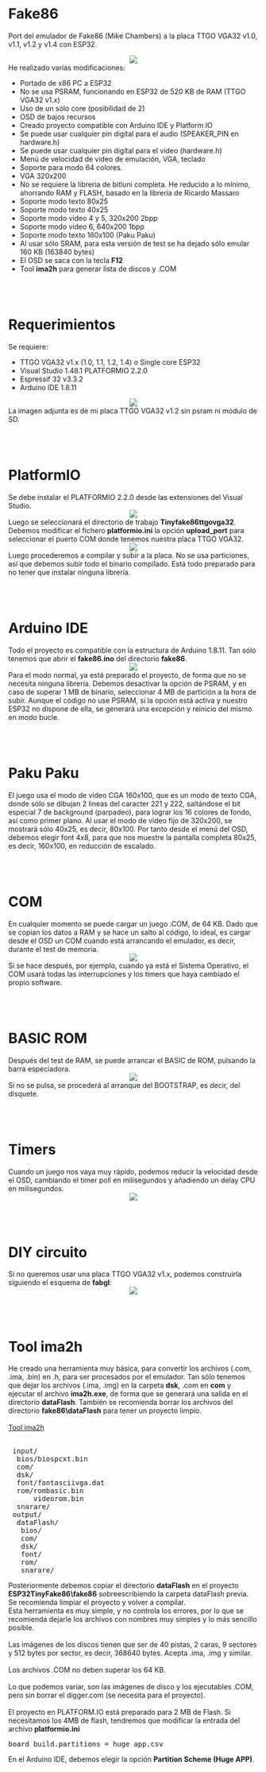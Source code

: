 
# Fake86
Port del emulador de Fake86 (Mike Chambers) a la placa TTGO VGA32 v1.0, v1.1, v1.2 y v1.4 con ESP32.
<br>
<center><img src='https://raw.githubusercontent.com/rpsubc8/ESP32TinyFake86/main/preview/pakupaku.gif'></center>
He realizado varias modificaciones:
<ul>
 <li>Portado de x86 PC a ESP32</li>
 <li>No se usa PSRAM, funcionando en ESP32 de 520 KB de RAM (TTGO VGA32 v1.x)</li> 
 <li>Uso de un sólo core (posibilidad de 2)</li>
 <li>OSD de bajos recursos</li>
 <li>Creado proyecto compatible con Arduino IDE y Platform IO</li>
 <li>Se puede usar cualquier pin digital para el audio (SPEAKER_PIN en hardware.h)</li>
 <li>Se puede usar cualquier pin digital para el video (hardware.h)</li> 
 <li>Menú de velocidad de video de emulación, VGA, teclado</li>
 <li>Soporte para modo 64 colores.</li>    
 <li>VGA 320x200</li>
 <li>No se requiere la libreria de bitluni completa. He reducido a lo mínimo, ahorrando RAM y FLASH, basado en la librería de Ricardo Massaro</li>
 <li>Soporte modo texto 80x25</li>
 <li>Soporte modo texto 40x25</li>
 <li>Soporte modo video 4 y 5, 320x200 2bpp</li>
 <li>Soporte modo video 6, 640x200 1bpp</li>
 <li>Soporte modo texto 160x100 (Paku Paku)</li>
 <li>Al usar sólo SRAM, para esta versión de test se ha dejado sólo emular 160 KB (163840 bytes)</li>
 <li>El OSD se saca con la tecla <b>F12</b></li>
 <li>Tool <b>ima2h</b> para generar lista de discos y .COM</li>
</ul> 


<br><br>
<h1>Requerimientos</h1>
Se requiere:
 <ul>
  <li>TTGO VGA32 v1.x (1.0, 1.1, 1.2, 1.4) o Single core ESP32</li>
  <li>Visual Studio 1.48.1 PLATFORMIO 2.2.0</li>
  <li>Espressif 32 v3.3.2</li>
  <li>Arduino IDE 1.8.11</li>
 </ul>
<center><img src='https://raw.githubusercontent.com/rpsubc8/ESP32TinyFake86/main/preview/ttgovga32v12.jpg'></center>
La imagen adjunta es de mi placa TTGO VGA32 v1.2 sin psram ni módulo de SD.
<br>


<br><br>
<h1>PlatformIO</h1>
Se debe instalar el PLATFORMIO 2.2.0 desde las extensiones del Visual Studio.
<center><img src='https://raw.githubusercontent.com/rpsubc8/ESP32TinyFake86/main/preview/previewPlatformIOinstall.gif'></center>
Luego se seleccionará el directorio de trabajo <b>Tinyfake86ttgovga32</b>.
Debemos modificar el fichero <b>platformio.ini</b> la opción <b>upload_port</b> para seleccionar el puerto COM donde tenemos nuestra placa TTGO VGA32.
<center><img src='https://raw.githubusercontent.com/rpsubc8/ESP32TinyFake86/main/preview/previewPlatformIO.gif'></center>
Luego procederemos a compilar y subir a la placa. No se usa particiones, así que debemos subir todo el binario compilado.
Está todo preparado para no tener que instalar ninguna librería.


<br><br>
<h1>Arduino IDE</h1>
Todo el proyecto es compatible con la estructura de Arduino 1.8.11.
Tan sólo tenemos que abrir el <b>fake86.ino</b> del directorio <b>fake86</b>.
<center><img src='https://raw.githubusercontent.com/rpsubc8/ESP32TinyFake86/main/preview/previewArduinoIDEpreferences.gif'></center>
Para el modo normal, ya está preparado el proyecto, de forma que no se necesita ninguna librería. 
Debemos desactivar la opción de PSRAM, y en caso de superar 1 MB de binario, seleccionar 4 MB de partición a la hora de subir. Aunque el código no use PSRAM, si la opción está activa y nuestro ESP32 no dispone de ella, se generará una excepción y reinicio del mismo en modo bucle.



<br><br>
<h1>Paku Paku</h1>
El juego usa el modo de video CGA 160x100, que es un modo de texto CGA, donde sólo se dibujan 2 lineas del caracter 221 y 222, saltándose el bit especial 7 de background (parpadeo), para lograr los 16 colores de fondo, así como primer plano.
Al usar el modo de video fijo de 320x200, se mostrará sólo 40x25, es decir, 80x100. Por tanto desde el menú del OSD, debemos elegir font 4x8, para que nos muestre la pantalla completa 80x25, es decir, 160x100, en reducción de escalado.


<br><br>
<h1>COM</h1>
En cualquier momento se puede cargar un juego .COM, de 64 KB. Dado que se copian los datos a RAM y se hace un salto al código, lo ideal, es cargar desde el OSD un COM cuando está arrancando el emulador, es decir, durante el test de memoria.
<center><img src='https://raw.githubusercontent.com/rpsubc8/ESP32TinyFake86/main/preview/previewBoot.gif'></center>
Si se hace después, por ejemplo, cuando ya está el Sistema Operativo, el COM usará todas las interrupciones y los timers que haya cambiado el propio software.


<br><br>
<h1>BASIC ROM</h1>
Después del test de RAM, se puede arrancar el BASIC de ROM, pulsando la barra especiadora.
<center><img src='https://raw.githubusercontent.com/rpsubc8/ESP32TinyFake86/main/preview/previewBASIC.gif'></center>
Si no se pulsa, se procederá al arranque del BOOTSTRAP, es decir, del disquete.



<br><br>
<h1>Timers</h1>
Cuando un juego nos vaya muy rápido, podemos reducir la velocidad desde el OSD, cambiando el timer poll en milisegundos y añadiendo un delay CPU en milisegundos.
<center><img src='https://raw.githubusercontent.com/rpsubc8/ESP32TinyFake86/main/preview/previewDigger.gif'></center>


<br><br>
<h1>DIY circuito</h1>
Si no queremos usar una placa TTGO VGA32 v1.x, podemos construirla siguiendo el esquema de <b>fabgl</b>:
<center><img src='https://raw.githubusercontent.com/rpsubc8/ESP32TinyFake86/main/preview/fabglcircuit.gif'></center>


<br><br>
<h1>Tool ima2h</h1>
He creado una herramienta muy básica, para convertir los archivos (.com, .ima, .bin) en .h, para ser procesados por el emulador. Tan sólo tenemos que dejar los archivos (.ima, .img) en la carpeta <b>dsk</b>, .com en <b>com</b> y ejecutar el archivo <b>ima2h.exe</b>, de forma que se generará una salida en el directorio <b>dataFlash</b>. También se recomienda borrar los archivos del directorio <b>fake86\dataFlash</b> para tener un proyecto limpio.<br><br>
<a href='https://github.com/rpsubc8/ESP32TinyFake86/tree/main/tools/ima2h'>Tool ima2h</a>
<br><br>
<pre>
 input/
  bios/biospcxt.bin
  com/
  dsk/
  font/fontasciivga.dat
  rom/rombasic.bin
      videorom.bin
  snarare/
 output/ 
  dataFlash/
   bios/
   com/
   dsk/   
   font/
   rom/
   snarare/
</pre>
Posteriormente debemos copiar el directorio <b>dataFlash</b> en el proyecto <b>ESP32TinyFake86\fake86</b> sobreescribiendo la carpeta dataFlash previa. Se recomienda limpiar el proyecto y volver a compilar.<br>
Esta herramienta es muy simple, y no controla los errores, por lo que se recomienda dejarle los archivos con nombres muy simples y lo más sencillo posible.<br><br>
Las imágenes de los discos tienen que ser de 40 pistas, 2 caras, 9 sectores y 512 bytes por sector, es decir, 368640 bytes. Acepta .ima, .img y similar.<br><br>
Los archivos .COM no deben superar los 64 KB.<br><br>
Lo que podemos variar, son las imágenes de disco y los ejecutables .COM, pero sin borrar el digger.com (se necesita para el proyecto).<br><br>
El proyecto en PLATFORM.IO está preparado para 2 MB de Flash. Si necesitamos los 4MB de flash, tendremos que modificar la entrada del archivo <b>platformio.ini</b>
<pre>board_build.partitions = huge_app.csv</pre>
En el Arduino IDE, debemos elegir la opción <b>Partition Scheme (Huge APP)</b>.
